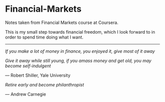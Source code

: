 # Financial-Markets
Notes taken from Financial Markets course at Coursera.

This is my small step towards financial freedom, which I look forward to in order to spend time doing what I want. 

---
*If you make a lot of money in finance, you enjoyed it, give most of it away*

*Give it away while still young, if you amass money and get old, you may become self-indulgent*

— Robert Shiller, Yale University

*Retire early and become philanthropist*

— Andrew Carnegie








